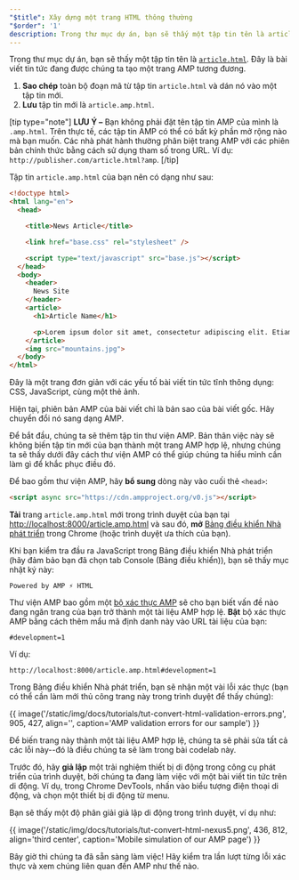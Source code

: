 ```yaml
---
"$title": Xây dựng một trang HTML thông thường
"$order": '1'
description: Trong thư mục dự án, bạn sẽ thấy một tập tin tên là article.html. Đây là bài viết tin tức đang được chúng ta tạo một trang AMP tương đương...
---
```


Trong thư mục dự án, bạn sẽ thấy một tập tin tên là [`article.html`](https://github.com/googlecodelabs/accelerated-mobile-pages-foundations/blob/master/article.html). Đây là bài viết tin tức đang được chúng ta tạo một trang AMP tương đương.

1. **Sao chép** toàn bộ đoạn mã từ tập tin `article.html` và dán nó vào một tập tin mới.
2. **Lưu** tập tin mới là `article.amp.html`.

[tip type="note"] **LƯU Ý –** Bạn không phải đặt tên tập tin AMP của mình là `.amp.html`. Trên thực tế, các tập tin AMP có thể có bất kỳ phần mở rộng nào mà bạn muốn. Các nhà phát hành thường phân biệt trang AMP với các phiên bản chính thức bằng cách sử dụng tham số trong URL. Ví dụ: `http://publisher.com/article.html?amp`. [/tip]

Tập tin `article.amp.html` của bạn nên có dạng như sau:

```html
<!doctype html>
<html lang="en">
  <head>

    <title>News Article</title>

    <link href="base.css" rel="stylesheet" />

    <script type="text/javascript" src="base.js"></script>
  </head>
  <body>
    <header>
      News Site
    </header>
    <article>
      <h1>Article Name</h1>

      <p>Lorem ipsum dolor sit amet, consectetur adipiscing elit. Etiam egestas tortor sapien, non tristique ligula accumsan eu.</p>
    </article>
    <img src="mountains.jpg">
  </body>
</html>
```

Đây là một trang đơn giản với các yếu tố bài viết tin tức tĩnh thông dụng: CSS, JavaScript, cùng một thẻ ảnh.

Hiện tại, phiên bản AMP của bài viết chỉ là bản sao của bài viết gốc. Hãy chuyển đổi nó sang dạng AMP.

Để bắt đầu, chúng ta sẽ thêm tập tin thư viện AMP. Bản thân việc này sẽ không biến tập tin mới của bạn thành một trang AMP hợp lệ, nhưng chúng ta sẽ thấy dưới đây cách thư viện AMP có thể giúp chúng ta hiểu mình cần làm gì để khắc phục điều đó.

Để bao gồm thư viện AMP, hãy **bổ sung** dòng này vào cuối thẻ `<head>`:

```html
<script async src="https://cdn.ampproject.org/v0.js"></script>
```

**Tải** trang `article.amp.html` mới trong trình duyệt của bạn tại [http://localhost:8000/article.amp.html](http://localhost:8000/article.amp.html) và sau đó, **mở** [Bảng điều khiển Nhà phát triển](https://developer.chrome.com/devtools/docs/console) trong Chrome (hoặc trình duyệt ưa thích của bạn).

Khi bạn kiểm tra đầu ra JavaScript trong Bảng điều khiển Nhà phát triển (hãy đảm bảo bạn đã chọn tab Console (Bảng điều khiển)), bạn sẽ thấy mục nhật ký này:

```text
Powered by AMP ⚡ HTML
```

Thư viện AMP bao gồm một [bộ xác thực AMP](../../../../documentation/guides-and-tutorials/learn/validation-workflow/validate_amp.md) sẽ cho bạn biết vấn đề nào đang ngăn trang của bạn trở thành một tài liệu AMP hợp lệ. **Bật** bộ xác thực AMP bằng cách thêm mẩu mã định danh này vào URL tài liệu của bạn:

```text
#development=1
```

Ví dụ:

```text
http://localhost:8000/article.amp.html#development=1
```

Trong Bảng điều khiển Nhà phát triển, bạn sẽ nhận một vài lỗi xác thực (bạn có thể cần làm mới thủ công trang này trong trình duyệt để thấy chúng):

{{ image('/static/img/docs/tutorials/tut-convert-html-validation-errors.png', 905, 427, align='', caption='AMP validation errors for our sample') }}

Để biến trang này thành một tài liệu AMP hợp lệ, chúng ta sẽ phải sửa tất cả các lỗi này--đó là điều chúng ta sẽ làm trong bài codelab này.

Trước đó, hãy **giả lập** một trải nghiệm thiết bị di động trong công cụ phát triển của trình duyệt, bởi chúng ta đang làm việc với một bài viết tin tức trên di động. Ví dụ, trong Chrome DevTools, nhấn vào biểu tượng điện thoại di động, và chọn một thiết bị di động từ menu.

Bạn sẽ thấy một độ phân giải giả lập di động trong trình duyệt, ví dụ như:

{{ image('/static/img/docs/tutorials/tut-convert-html-nexus5.png', 436, 812, align='third center', caption='Mobile simulation of our AMP page') }}

Bây giờ thì chúng ta đã sẵn sàng làm việc! Hãy kiểm tra lần lượt từng lỗi xác thực và xem chúng liên quan đến AMP như thế nào.
